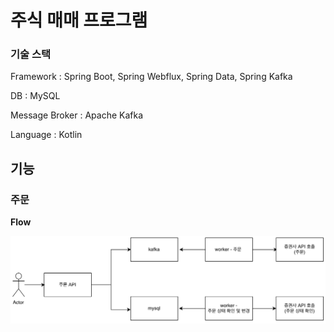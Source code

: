 # 주식 매매 프로그램


### 기술 스택

Framework : Spring Boot, Spring Webflux, Spring Data, Spring Kafka

DB : MySQL

Message Broker : Apache Kafka

Language : Kotlin

## 기능

### 주문

**Flow**

<img src="/img/1.png" width="600px;">